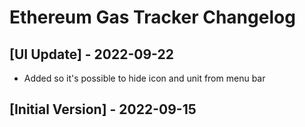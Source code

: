 # Ethereum Gas Tracker Changelog

## [UI Update] - 2022-09-22

- Added so it's possible to hide icon and unit from menu bar

## [Initial Version] - 2022-09-15